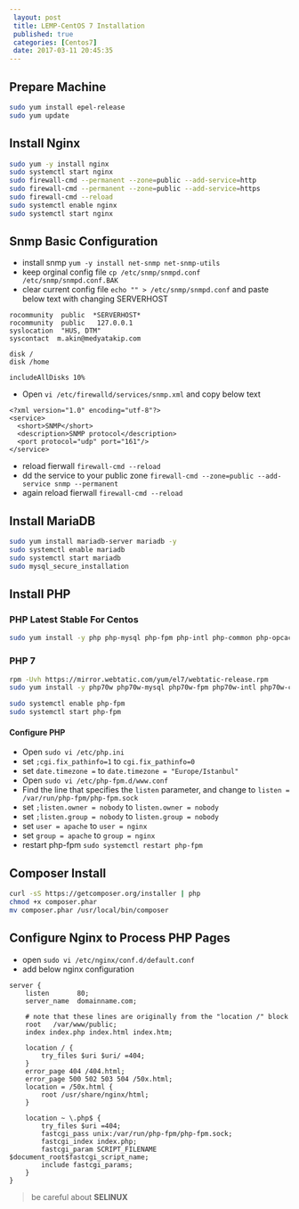 ```yaml
---		
 layout: post		
 title: LEMP-CentOS 7 Installation		
 published: true		
 categories: [Centos7]		
 date: 2017-03-11 20:45:35		
---		
```

 
## Prepare Machine
 
```sh
sudo yum install epel-release
sudo yum update
```
 
## Install Nginx
 
```sh
sudo yum -y install nginx
sudo systemctl start nginx
sudo firewall-cmd --permanent --zone=public --add-service=http 
sudo firewall-cmd --permanent --zone=public --add-service=https
sudo firewall-cmd --reload
sudo systemctl enable nginx
sudo systemctl start nginx
```
 
## Snmp Basic Configuration 
- install snmp `yum -y install net-snmp net-snmp-utils`
- keep orginal config file `cp /etc/snmp/snmpd.conf /etc/snmp/snmpd.conf.BAK`
- clear current config file `echo "" > /etc/snmp/snmpd.conf` and paste below text with changing SERVERHOST
```
rocommunity  public  *SERVERHOST*
rocommunity  public   127.0.0.1
syslocation  "HUS, DTM"
syscontact  m.akin@medyatakip.com
 
disk /
disk /home
 
includeAllDisks 10%
```
 
- Open `vi /etc/firewalld/services/snmp.xml` and copy below text
```
<?xml version="1.0" encoding="utf-8"?>
<service>
  <short>SNMP</short>
  <description>SNMP protocol</description>
  <port protocol="udp" port="161"/>
</service>
```
- reload fierwall  `firewall-cmd --reload`
- dd the service to your public zone `firewall-cmd --zone=public --add-service snmp --permanent`
- again reload fierwall `firewall-cmd --reload`
 
 
 
## Install MariaDB

```sh
sudo yum install mariadb-server mariadb -y
sudo systemctl enable mariadb
sudo systemctl start mariadb
sudo mysql_secure_installation
```
 
## Install PHP
### PHP Latest Stable For Centos

```sh
sudo yum install -y php php-mysql php-fpm php-intl php-common php-opcache php-dom php-mcrypt
```

### PHP 7 
```sh
rpm -Uvh https://mirror.webtatic.com/yum/el7/webtatic-release.rpm
sudo yum install -y php70w php70w-mysql php70w-fpm php70w-intl php70w-common php70w-opcache php70w-dom php70w-mcrypt
```
 
```sh
sudo systemctl enable php-fpm
sudo systemctl start php-fpm
```
 
#### Configure PHP
- Open `sudo vi /etc/php.ini`
- set `;cgi.fix_pathinfo=1` to `cgi.fix_pathinfo=0`
- set `date.timezone =` to `date.timezone = "Europe/Istanbul"`
- Open `sudo vi /etc/php-fpm.d/www.conf`
- Find the line that specifies the `listen` parameter, and change to `listen = /var/run/php-fpm/php-fpm.sock`
- set `;listen.owner = nobody` to `listen.owner = nobody`
- set `;listen.group = nobody` to `listen.group = nobody`
- set `user = apache` to `user = nginx`
- set `group = apache` to `group = nginx`
- restart php-fpm `sudo systemctl restart php-fpm`
 
## Composer Install
 
```sh
curl -sS https://getcomposer.org/installer | php
chmod +x composer.phar
mv composer.phar /usr/local/bin/composer
```
 
## Configure Nginx to Process PHP Pages 
- open `sudo vi /etc/nginx/conf.d/default.conf`
- add below nginx configuration
 
```
server {
    listen       80;
    server_name  domainname.com;

    # note that these lines are originally from the "location /" block
    root   /var/www/public;
    index index.php index.html index.htm;
 
    location / {
        try_files $uri $uri/ =404;
    }
    error_page 404 /404.html;
    error_page 500 502 503 504 /50x.html;
    location = /50x.html {
        root /usr/share/nginx/html;
    }

    location ~ \.php$ {
        try_files $uri =404;
        fastcgi_pass unix:/var/run/php-fpm/php-fpm.sock;
        fastcgi_index index.php;
        fastcgi_param SCRIPT_FILENAME $document_root$fastcgi_script_name;
        include fastcgi_params;
    }
}
```
 
> be careful about **SELINUX**